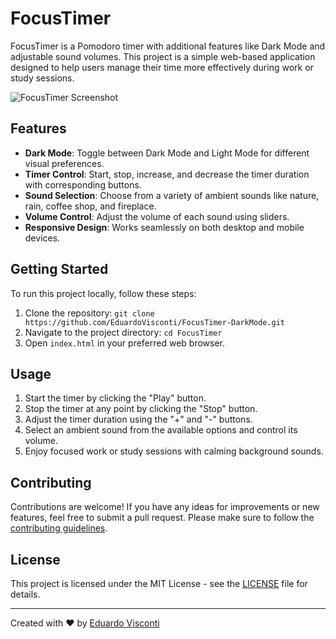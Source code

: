 # FocusTimer

FocusTimer is a Pomodoro timer with additional features like Dark Mode and adjustable sound volumes. This project is a simple web-based application designed to help users manage their time more effectively during work or study sessions.

![FocusTimer Screenshot](screenshot.png)

## Features

- **Dark Mode**: Toggle between Dark Mode and Light Mode for different visual preferences.
- **Timer Control**: Start, stop, increase, and decrease the timer duration with corresponding buttons.
- **Sound Selection**: Choose from a variety of ambient sounds like nature, rain, coffee shop, and fireplace.
- **Volume Control**: Adjust the volume of each sound using sliders.
- **Responsive Design**: Works seamlessly on both desktop and mobile devices.

## Getting Started

To run this project locally, follow these steps:

1. Clone the repository: `git clone https://github.com/EduardoVisconti/FocusTimer-DarkMode.git`
2. Navigate to the project directory: `cd FocusTimer`
3. Open `index.html` in your preferred web browser.

## Usage

1. Start the timer by clicking the "Play" button.
2. Stop the timer at any point by clicking the "Stop" button.
3. Adjust the timer duration using the "+" and "-" buttons.
4. Select an ambient sound from the available options and control its volume.
5. Enjoy focused work or study sessions with calming background sounds.

## Contributing

Contributions are welcome! If you have any ideas for improvements or new features, feel free to submit a pull request. Please make sure to follow the [contributing guidelines](CONTRIBUTING.md).

## License

This project is licensed under the MIT License - see the [LICENSE](LICENSE) file for details.

---

Created with ❤️ by [Eduardo Visconti](https://github.com/EduardoVisconti)
